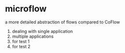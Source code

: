 # microflow
a more detailed abstraction of flows compared to CoFlow
1. dealing with single application
2. multiple applications
3. for test 1
4. for test 2